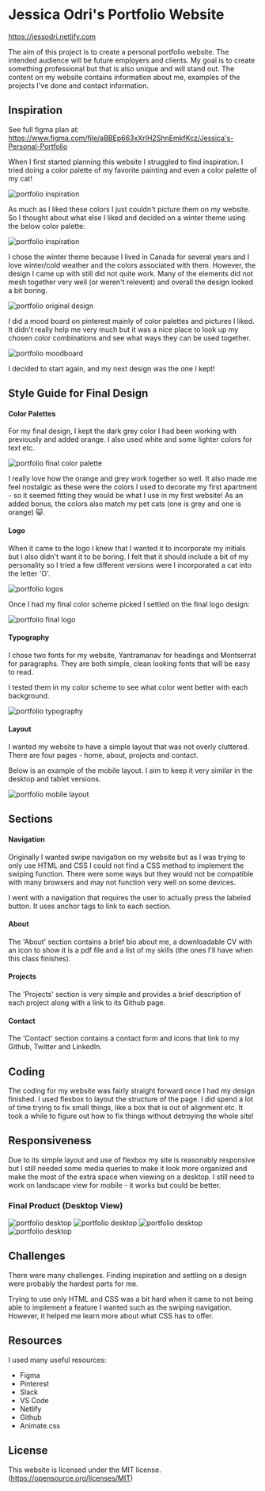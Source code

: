 # Jessica Odri's Portfolio Website

<https://jessodri.netlify.com>

The aim of this project is to create a personal portfolio website. The intended audience will be future employers and clients. My goal is to create something professional but that is also unique and will stand out. The content on my website contains information about me, examples of the projects I've done and contact information. 

## Inspiration

See full figma plan at: <https://www.figma.com/file/aBBEp663xXrIH2ShnEmkfKcz/Jessica's-Personal-Portfolio>

When I first started planning this website I struggled to find inspiration. I tried doing a color palette of my favorite painting and even a color palette of my cat! 

![portfolio inspiration](/assets/img/inspiration.png)

As much as I liked these colors I just couldn't picture them on  my website. So I thought about what else I liked and decided on a winter theme using the below color palette:

![portfolio inspiration](/assets/img/winter-colors.png)

I chose the winter theme because I lived in Canada for several years and I love winter/cold weather and the colors associated with them. However, the design I came up with still did not quite work. Many of the elements did not mesh together very well (or weren't relevent) and overall the design looked a bit boring.

![portfolio original design](/assets/img/original-design.png)

I did a mood board on pinterest mainly of color palettes and pictures I liked. It didn't really help me very much but it was a nice place to look up my chosen color combinations and see what ways they can be used together.

![portfolio moodboard](/assets/img/moodboard.png)

I decided to start again, and my next design was the one I kept! 

## Style Guide for Final Design

#### Color Palettes

For my final design, I kept the dark grey color I had been working with previously and added orange. I also used white and some lighter colors for text etc.

![portfolio final color palette](/assets/img/color-palette-final.png)

I really love how the orange and grey work together so well. It also made me feel nostalgic as these were the colors I used to decorate my first apartment - so it seemed fitting they would be what I use in my first website! As an added bonus, the colors also match my pet cats (one is grey and one is orange) 😺.

#### Logo

When it came to the logo I knew that I wanted it to incorporate my initials but I also didn't want it to be boring. I felt that it should include a bit of my personality so I tried a few different versions were I incorporated a cat into the letter 'O'.

![portfolio logos](/assets/img/logo-options.png)

Once I had my final color scheme picked I settled on the final logo design:

![portfolio final logo](/assets/img/logo-final.png)


#### Typography

I chose two fonts for my website, Yantramanav for headings and Montserrat for paragraphs. They are both simple, clean looking fonts that will be easy to read. 

I tested them in my color scheme to see what color went better with each background.

![portfolio typography](/assets/img/typography.png)

#### Layout

I wanted my website to have a simple layout that was not overly cluttered. There are four pages - home, about, projects and contact. 

Below is an example of the mobile layout. I aim to keep it very similar in the desktop and tablet versions.

![portfolio mobile layout](/assets/img/mobile-version.png)

## Sections

#### Navigation

Originally I wanted swipe navigation on my website but as I was trying to only use HTML and CSS I could not find a CSS method to implement the swiping function. There were some ways but they would not be compatible with many browsers and may not function very well on some devices.

I went with a navigation that requires the user to actually press the labeled button. It uses anchor tags to link to each section.

#### About

The 'About' section contains a brief bio about me, a downloadable CV with an icon to show it is a pdf file and a list of my skills (the ones I'll have when this class finishes).

#### Projects

The 'Projects' section is very simple and provides a brief description of each project along with a link to its Github page.

#### Contact

The 'Contact' section contains a contact form and icons that link to my Github, Twitter and LinkedIn.

## Coding

The coding for my website was fairly straight forward once I had my design finished. I used flexbox to layout the structure of the page. I did spend a lot of time trying to fix small things, like a box that is out of alignment etc. It took a while to figure out how to fix things without detroying the whole site!

## Responsiveness

Due to its simple layout and use of flexbox my site is reasonably responsive but I still needed some media queries to make it look more organized and make the most of the extra space when viewing on a desktop. I still need to work on landscape view for mobile - it works but could be better.

### Final Product (Desktop View)

![portfolio desktop](/assets/img/home-page.png)
![portfolio desktop](/assets/img/about-page.png)
![portfolio desktop](/assets/img/projects-page.png)
![portfolio desktop](/assets/img/contact-page.png)

## Challenges

There were many challenges. Finding inspiration and settling on a design were probably the hardest parts for me.

Trying to use only HTML and CSS was a bit hard when it came to not being able to implement a feature I wanted such as the swiping navigation. However, it helped me learn more about what CSS has to offer.

## Resources

I used many useful resources:

* Figma
* Pinterest
* Slack
* VS Code
* Netlify
* Github
* Animate.css

## License

This website is licensed under the MIT license. (<https://opensource.org/licenses/MIT>)

